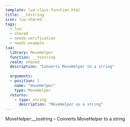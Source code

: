 ```yaml
---
template: lua-class-function.html
title: __tostring
icon: lua-shared
tags:
  - lua
  - shared
  - needs-verification
  - needs-example
lua:
  library: MoveHelper
  function: __tostring
  realm: shared
  description: "Converts MoveHelper to a string"
  
  arguments:
  - position: 1
    name: "moveHelper"
    type: MoveHelper
  returns:
    - type: string
      description: "MoveHelper as a string"
---
```


<div class="lua__search__keywords">
MoveHelper:__tostring &#x2013; Converts MoveHelper to a string
</div>
